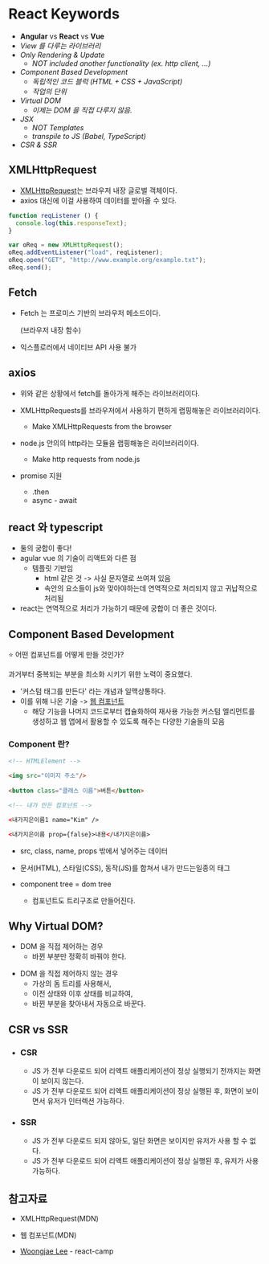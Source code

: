 # React Keywords

- **Angular** vs **React** vs **Vue**
- *View 를 다루는 라이브러리*
- *Only Rendering & Update*
  - *NOT included another functionality (ex. http client, ...)*
- *Component Based Development*
  - *독립적인 코드 블럭 (HTML + CSS + JavaScript)*
  - *작업의 단위*
- *Virtual DOM*
  - *이제는 DOM 을 직접 다루지 않음.*
- *JSX*
  - *NOT Templates*
  - *transpile to JS (Babel, TypeScript)*
- *CSR & SSR*



## XMLHttpRequest

- [XMLHttpRequest](https://developer.mozilla.org/ko/docs/Web/API/XMLHttpRequest)는 브라우저 내장 글로벌 객체이다.
- axios 대신에 이걸 사용하여 데이터를 받아올 수 있다.

```javascript
function reqListener () {
  console.log(this.responseText);
}

var oReq = new XMLHttpRequest();
oReq.addEventListener("load", reqListener);
oReq.open("GET", "http://www.example.org/example.txt");
oReq.send();
```



## Fetch

- Fetch 는 프로미스 기반의 브라우저 메소드이다.

  (브라우저 내장 함수)

- 익스플로러에서 네이티브 API 사용 불가



## axios

- 위와 같은 상황에서 fetch를 돌아가게 해주는 라이브러리이다.
- XMLHttpRequests를 브라우저에서 사용하기 편하게 랩핑해놓은 라이브러리이다.
  - Make XMLHttpRequests from the browser
- node.js 안의의 http라는 모듈을 랩핑해놓은 라이브러리이다.
  - Make http requests from node.js

- promise 지원
  - .then
  - async - await 



## react 와 typescript

- 둘의 궁합이 좋다!
- agular vue 의 기술이 리액트와 다른 점
  - 템플릿 기반임
    - html 같은 것 -> 사실 문자열로 쓰여져 있음
    - 속안의 요소들이 js와 맞아야하는데 연역적으로 처리되지 않고 귀납적으로 처리됨
- react는 연역적으로 처리가 가능하기 때문에 궁합이 더 좋은 것이다.



## Component Based Development

:star: 어떤 컴포넌트를 어떻게 만들 것인가?

과거부터 중복되는 부분을 최소화 시키기 위한 노력이 중요했다. 

- '커스텀 태그를 만든다' 라는 개념과 일맥상통하다.
- 이를 위해 나온 기술 -> [웹 컴포넌트](https://developer.mozilla.org/ko/docs/Web/Web_Components)
  - 해당 기능을 나머지 코드로부터 캡슐화하여 재사용 가능한 커스텀 엘리먼트를 생성하고 웹 앱에서 활용할 수 있도록 해주는 다양한 기술들의 모음



### Component 란?

```html
<!-- HTMLElement -->

<img src="이미지 주소"/>
  
<button class="클래스 이름">버튼</button>

<!-- 내가 만든 컴포넌트 -->

<내가지은이름1 name="Kim" />

<내가지은이름 prop={false}>내용</내가지은이름>

```

- src, class, name, props 밖에서 넣어주는 데이터
- 문서(HTML), 스타일(CSS), 동작(JS)를 합쳐서 내가 만드는일종의 태그

- component tree = dom tree
  - 컴포넌트도 트리구조로 만들어진다.



## Why Virtual DOM?

* DOM 을 직접 제어하는 경우
  * 바뀐 부분만 정확히 바꿔야 한다.

- DOM 을 직접 제어하지 않는 경우
  - 가상의 돔 트리를 사용해서,
  - 이전 상태와 이후 상태를 비교하여,
  - 바뀐 부분을 찾아내서 자동으로 바꾼다.





## CSR vs SSR

- ### CSR

  - JS 가 전부 다운로드 되어 리액트 애플리케이션이 정상 실행되기 전까지는 화면이 보이지 않는다.
  - JS 가 전부 다운로드 되어 리액트 애플리케이션이 정상 실행된 후, 화면이 보이면서 유저가 인터렉션 가능하다.

- ### SSR

  - JS 가 전부 다운로드 되지 않아도, 일단 화면은 보이지만 유저가 사용 할 수 없다.
  - JS 가 전부 다운로드 되어 리액트 애플리케이션이 정상 실행된 후, 유저가 사용 가능하다.





## 참고자료

- XMLHttpRequest(MDN)
- 웹 컴포넌트(MDN) 

- [Woongjae Lee](https://slides.com/woongjae) - react-camp